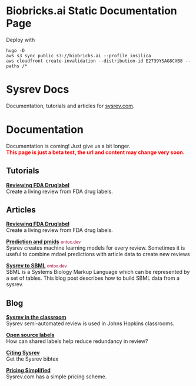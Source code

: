 # Biobricks.ai Static Documentation Page

Deploy with

```
hugo -D
aws s3 sync public s3://biobricks.ai --profile insilica
aws cloudfront create-invalidation --distribution-id E2739YSAG8CXB8 --paths /*
```

# Sysrev Docs
Documentation, tutorials and articles for [sysrev.com](https://sysrev.com).

# Documentation
Documentation is coming! Just give us a bit longer.  
<span style="color:red">**This page is just a beta test, the url and content may change very soon.**</span>

## Tutorials
**[Reviewing FDA Druglabel](articles/reviewing-fda-druglabel.html)**  
Create a living review from FDA drug labels.

## Articles
**[Reviewing FDA Druglabel](articles/reviewing-fda-druglabel.html)**  
Create a living review from FDA drug labels.

**[Prediction and pmids](https://ontox.dev/posts/project-predictions-and-pmids/)**  <small style="color:#a1013d">ontox.dev</small> <br>
Sysrev creates machine learning models for every review. Sometimes it is useful to combine mdoel predictions with article data to create new reviews

**[Sysrev to SBML](https://ontox.dev/posts/project-predictions-and-pmids/)**  <small style="color:#a1013d">ontox.dev</small> <br>
SBML is a Systems Biology Markup Language which can be represented by a set of tables. This blog post describes how to build SBML data from a sysrev.

## Blog

**[Sysrev in the classroom](_posts/blog/sysrev-in-the-classroom.html)**  
Sysrev semi-automated review is used in Johns Hopkins classrooms. 

**[Open source labels](_posts/blog/open-source-labels.html)**  
How can shared labels help reduce redundancy in review?

**[Citing Sysrev](_posts/blog/cite-sysrev.html)**  
Get the Sysrev bibtex

**[Pricing Simplified](_posts/blog/pricing-simplified.html)**  
Sysrev.com has a simple pricing scheme.



